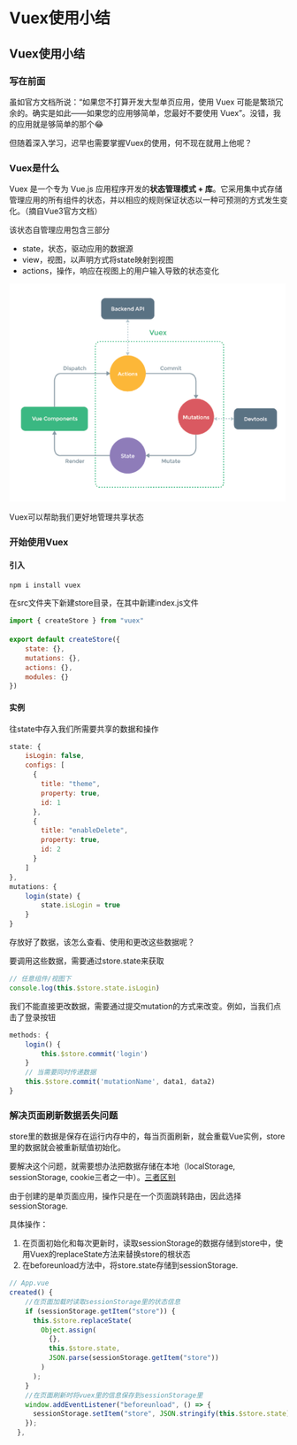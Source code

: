# Vuex使用小结


## Vuex使用小结

### 写在前面

虽如官方文档所说：“如果您不打算开发大型单页应用，使用 Vuex 可能是繁琐冗余的。确实是如此——如果您的应用够简单，您最好不要使用 Vuex”。没错，我的应用就是够简单的那个:joy:

但随着深入学习，迟早也需要掌握Vuex的使用，何不现在就用上他呢？

### Vuex是什么

Vuex 是一个专为 Vue.js 应用程序开发的**状态管理模式 + 库**。它采用集中式存储管理应用的所有组件的状态，并以相应的规则保证状态以一种可预测的方式发生变化。（摘自Vue3官方文档）

该状态自管理应用包含三部分

- state，状态，驱动应用的数据源
- view，视图，以声明方式将state映射到视图
- actions，操作，响应在视图上的用户输入导致的状态变化

![image-20211001153324643](/images/vuex/image-20211001153324643.png)

Vuex可以帮助我们更好地管理共享状态

### 开始使用Vuex

#### 引入

```
npm i install vuex
```

在src文件夹下新建store目录，在其中新建index.js文件

``` js
import { createStore } from "vuex"

export default createStore({
    state: {},
    mutations: {},
    actions: {},
    modules: {}
})
```

#### 实例

往state中存入我们所需要共享的数据和操作

```js
state: {
	isLogin: false,
    configs: [
      {
        title: "theme",
        property: true,
        id: 1
      },
      {
        title: "enableDelete",
        property: true,
        id: 2
      }
    ]
},
mutations: {
    login(state) {
        state.isLogin = true
    }
}
```

存放好了数据，该怎么查看、使用和更改这些数据呢？

要调用这些数据，需要通过store.state来获取

```js
// 任意组件/视图下
console.log(this.$store.state.isLogin)
```

我们不能直接更改数据，需要通过提交mutation的方式来改变。例如，当我们点击了登录按钮

```js
methods: {
	login() {
		this.$store.commit('login')
	}
    // 当需要同时传递数据
    this.$store.commit('mutationName', data1, data2)
}
```

### 解决页面刷新数据丢失问题

store里的数据是保存在运行内存中的，每当页面刷新，就会重载Vue实例，store里的数据就会被重新赋值初始化。

要解决这个问题，就需要想办法把数据存储在本地（localStorage, sessionStorage, cookie三者之一中）。[三者区别](/#)

由于创建的是单页面应用，操作只是在一个页面跳转路由，因此选择sessionStorage.

具体操作：

1. 在页面初始化和每次更新时，读取sessionStorage的数据存储到store中，使用Vuex的replaceState方法来替换store的根状态
2. 在beforeunload方法中，将store.state存储到sessionStorage.

```js
// App.vue
created() {
    //在页面加载时读取sessionStorage里的状态信息
    if (sessionStorage.getItem("store")) {
      this.$store.replaceState(
        Object.assign(
          {},
          this.$store.state,
          JSON.parse(sessionStorage.getItem("store"))
        )
      );
    }
    //在页面刷新时将vuex里的信息保存到sessionStorage里
    window.addEventListener("beforeunload", () => {
      sessionStorage.setItem("store", JSON.stringify(this.$store.state));
    });
  },
```


